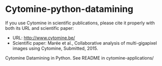 # Cytomine-python-datamining


If you use Cytomine in scientific publications, please cite it properly with both its URL and scientific paper:
- URL: http://www.cytomine.be/
- Scientific paper:
Marée et al., Collaborative analysis of multi-gigapixel images using Cytomine, Submitted, 2015.



Cytomine Datamining in Python. See README in cytomine-applications/
